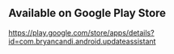 ## Available on Google Play Store
https://play.google.com/store/apps/details?id=com.bryancandi.android.updateassistant
